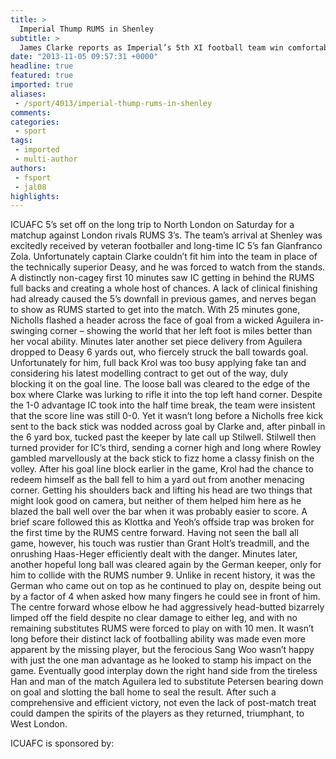 ```yaml
---
title: >
  Imperial Thump RUMS in Shenley
subtitle: >
  James Clarke reports as Imperial’s 5th XI football team win comfortably.
date: "2013-11-05 09:57:31 +0000"
headline: true
featured: true
imported: true
aliases:
 - /sport/4013/imperial-thump-rums-in-shenley
comments:
categories:
 - sport
tags:
 - imported
 - multi-author
authors:
 - fsport
 - jal08
highlights:
---
```


ICUAFC 5’s set off on the long trip to North London on Saturday for a matchup against London rivals RUMS 3’s. The team’s arrival at Shenley was excitedly received by veteran footballer and long-time IC 5’s fan Gianfranco Zola. Unfortunately captain Clarke couldn’t fit him into the team in place of the technically superior Deasy, and he was forced to watch from the stands.
 A distinctly non-cagey first 10 minutes saw IC getting in behind the RUMS full backs and creating a whole host of chances. A lack of clinical finishing had already caused the 5’s downfall in previous games, and nerves began to show as RUMS started to get into the match. With 25 minutes gone, Nicholls flashed a header across the face of goal from a wicked Aguilera in-swinging corner – showing the world that her left foot is miles better than her vocal ability. Minutes later another set piece delivery from Aguilera dropped to Deasy 6 yards out, who fiercely struck the ball towards goal. Unfortunately for him, full back Krol was too busy applying fake tan and considering his latest modelling contract to get out of the way, duly blocking it on the goal line. The loose ball was cleared to the edge of the box where Clarke was lurking to rifle it into the top left hand corner.
 Despite the 1-0 advantage IC took into the half time break, the team were insistent that the score line was still 0-0. Yet it wasn’t long before a Nicholls free kick sent to the back stick was nodded across goal by Clarke and, after pinball in the 6 yard box, tucked past the keeper by late call up Stilwell. Stilwell then turned provider for IC’s third, sending a corner high and long where Rowley gambled marvellously at the back stick to fizz home a classy finish on the volley.
 After his goal line block earlier in the game, Krol had the chance to redeem himself as the ball fell to him a yard out from another menacing corner. Getting his shoulders back and lifting his head are two things that might look good on camera, but neither of them helped him here as he blazed the ball well over the bar when it was probably easier to score.
 A brief scare followed this as Klottka and Yeoh’s offside trap was broken for the first time by the RUMS centre forward. Having not seen the ball all game, however, his touch was rustier than Grant Holt’s treadmill, and the onrushing Haas-Heger efficiently dealt with the danger. Minutes later, another hopeful long ball was cleared again by the German keeper, only for him to collide with the RUMS number 9.
 Unlike in recent history, it was the German who came out on top as he continued to play on, despite being out by a factor of 4 when asked how many fingers he could see in front of him. The centre forward whose elbow he had aggressively head-butted bizarrely limped off the field despite no clear damage to either leg, and with no remaining substitutes RUMS were forced to play on with 10 men.
 It wasn’t long before their distinct lack of footballing ability was made even more apparent by the missing player, but the ferocious Sang Woo wasn’t happy with just the one man advantage as he looked to stamp his impact on the game. Eventually good interplay down the right hand side from the tireless Han and man of the match Aguilera led to substitute Petersen bearing down on goal and slotting the ball home to seal the result. After such a comprehensive and efficient victory, not even the lack of post-match treat could dampen the spirits of the players as they returned, triumphant, to West London.

ICUAFC is sponsored by:
